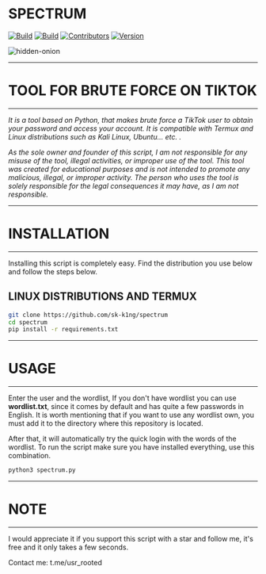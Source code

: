 # SPECTRUM

[![Build](https://img.shields.io/badge/Supported_OS-Linux-red.svg)]()
[![Build](https://img.shields.io/badge/Supported_OS-Termux-red.svg)]()
[![Contributors](https://img.shields.io/badge/Contributors-None-red.svg)]()
[![Version](https://img.shields.io/badge/version-1.0-red.svg?maxAge=259200)]()

![hidden-onion](https://i.imgur.com/reolb1r.jpg)

<hr>

# TOOL FOR BRUTE FORCE ON TIKTOK

<hr>

*It is a tool based on Python, that makes brute force a TikTok user to obtain your password and access your account. It is compatible with Termux and Linux distributions such as Kali Linux, Ubuntu... etc. .*

*As the sole owner and founder of this script, I am not responsible for any misuse of the tool, illegal activities, or improper use of the tool. This tool was created for educational purposes and is not intended to promote any malicious, illegal, or improper activity. The person who uses the tool is solely responsible for the legal consequences it may have, as I am not responsible.*

<hr>

#  INSTALLATION

<hr>

Installing this script is completely easy. Find the distribution you use below and follow the steps below.

## LINUX DISTRIBUTIONS AND TERMUX

```bash
git clone https://github.com/sk-k1ng/spectrum
cd spectrum
pip install -r requirements.txt
```

<hr>

#  USAGE  

<hr>

Enter the user and the wordlist, If you don't have wordlist you can use **wordlist.txt**, since it comes by default and has quite a few passwords in English. It is worth mentioning that if you want to use any wordlist own, you must add it to the directory where this repository is located.

After that, it will automatically try the quick login with the words of the wordlist. To run the script make sure you have installed everything, use this combination. 

```bash
python3 spectrum.py
```

<hr>

# NOTE 

<hr>

I would appreciate it if you support this script with a star and follow me, it's free and it only takes a few seconds.

Contact me:
t.me/usr_rooted
